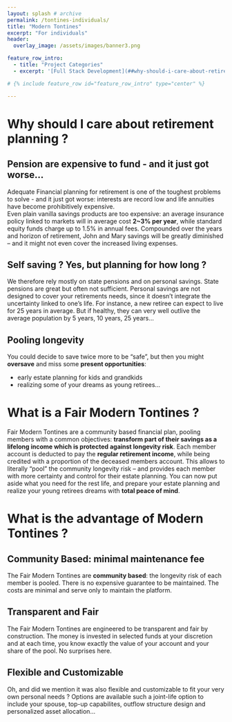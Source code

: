 ```yaml
---
layout: splash # archive
permalink: /tontines-individuals/
title: "Modern Tontines"
excerpt: "For individuals"
header:
  overlay_image: /assets/images/banner3.png

feature_row_intro:
  - title: "Project Categories"
  - excerpt: '[Full Stack Development](##why-should-i-care-about-retirement-planning-){: .btn .btn--info} [Creative Technology](#creative-technologies){: .btn .btn--info} [Machine Learning](#machine-learning-and-computer-vision){: .btn .btn--info} [Desktop and Data Apps](#desktop-and-console-applications){: .btn .btn--info} [Design](#design-and-typography){: .btn .btn--info}'

# {% include feature_row id="feature_row_intro" type="center" %}

---
```



# Why should I care about retirement planning ?

## Pension are expensive to fund - and it just got worse...
Adequate Financial planning for retirement is one of the toughest problems to solve - and it just got worse: interests are record low and life annuities have become prohibitively expensive.    
Even plain vanilla savings products are too expensive: an average insurance policy linked to markets will in average cost **2~3% per year**, while standard equity funds charge up to 1.5% in annual fees. Compounded over the years and horizon of retirement, John and Mary savings will be greatly diminished – and it might not even cover the increased living expenses.

## Self saving ? Yes, but planning for how long ?
We therefore rely mostly on state pensions and on personal savings. State pensions are great but often not sufficient.
Personal savings are not designed to cover your retirements needs, since it doesn’t integrate the uncertainty linked to one’s life. For instance, a new retiree can expect to live for 25 years in average. But if healthy, they can very well outlive the average population by 5 years, 10 years, 25 years...     

## Pooling longevity
You could decide to save twice more to be “safe”, but then you might **oversave** and miss some **present opportunities**:
* early estate planning for kids and grandkids
* realizing some of your dreams as young retirees…


# What is a Fair Modern Tontines ?
Fair Modern Tontines are a community based financial plan, pooling members with a common objectives: **transform part of their savings as a lifelong income which is protected against longevity risk**.
Each member account is deducted to pay the **regular retirement income**, while being credited with a proportion of the deceased members account. This allows to literally “pool” the community longevity risk – and provides each member with more certainty and control for their estate planning. You can now put aside what you need for the rest life, and prepare your estate planning and realize your young retirees dreams with **total peace of mind**.


# What is the advantage of Modern Tontines ?

## Community Based: minimal maintenance fee
The Fair Modern Tontines are **community based**: the longevity risk of each member is pooled. There is no expensive guarantee to be maintained. The costs are minimal and serve only to maintain the platform.

## Transparent and Fair
The Fair Modern Tontines are engineered to be transparent and fair by construction. The money is invested in selected funds at your discretion and at each time, you know exactly the value of your account and your share of the pool. No surprises here.

## Flexible and Customizable
Oh, and did we mention it was also flexible and customizable to fit your very own personal needs ? Options are available such a joint-life option to include your spouse, top-up capabilites, outflow structure design and personalized asset allocation...
